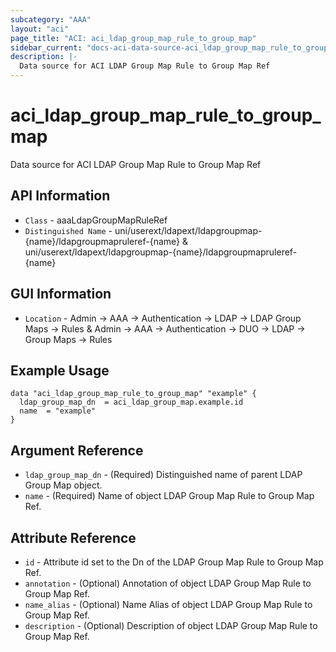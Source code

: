 ```yaml
---
subcategory: "AAA"
layout: "aci"
page_title: "ACI: aci_ldap_group_map_rule_to_group_map"
sidebar_current: "docs-aci-data-source-aci_ldap_group_map_rule_to_group_map"
description: |-
  Data source for ACI LDAP Group Map Rule to Group Map Ref
---
```


# aci_ldap_group_map_rule_to_group_map #
Data source for ACI LDAP Group Map Rule to Group Map Ref


## API Information ##
* `Class` - aaaLdapGroupMapRuleRef
* `Distinguished Name` - uni/userext/ldapext/ldapgroupmap-{name}/ldapgroupmapruleref-{name} & uni/userext/ldapext/ldapgroupmap-{name}/ldapgroupmapruleref-{name}

## GUI Information ##
* `Location` - Admin -> AAA -> Authentication -> LDAP -> LDAP Group Maps -> Rules & Admin -> AAA -> Authentication -> DUO -> LDAP -> Group Maps -> Rules

## Example Usage ##
```hcl
data "aci_ldap_group_map_rule_to_group_map" "example" {
  ldap_group_map_dn  = aci_ldap_group_map.example.id
  name  = "example"
}
```

## Argument Reference ##
* `ldap_group_map_dn` - (Required) Distinguished name of parent LDAP Group Map object.
* `name` - (Required) Name of object LDAP Group Map Rule to Group Map Ref.

## Attribute Reference ##
* `id` - Attribute id set to the Dn of the LDAP Group Map Rule to Group Map Ref.
* `annotation` - (Optional) Annotation of object LDAP Group Map Rule to Group Map Ref.
* `name_alias` - (Optional) Name Alias of object LDAP Group Map Rule to Group Map Ref.
* `description` - (Optional) Description of object LDAP Group Map Rule to Group Map Ref.
